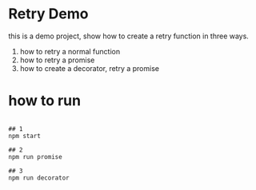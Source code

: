 # Retry Demo

this is a demo project, show how to create a retry function in three ways.

1. how to retry a normal function
2. how to retry a promise
3. how to create a decorator, retry a promise

# how to run
``` shell

## 1
npm start

## 2
npm run promise

## 3
npm run decorator

```
